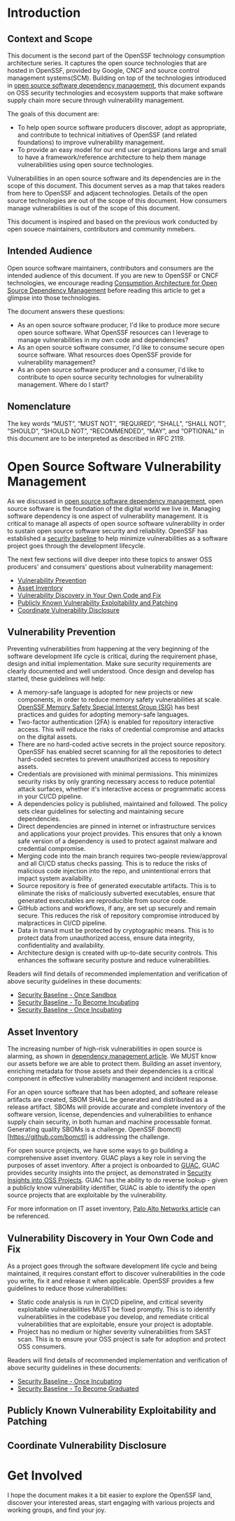 # Introduction
## Context and Scope
This document is the second part of the OpenSSF technology consumption architecture series. It captures the open source technologies that are hosted in OpenSSF, provided by Google, CNCF and source control management systems(SCM). Building on top of the technologies introduced in [open source software dependency management](./consumption-architecture-dependency-management.md), this document expands on  OSS security technologies and ecosystem supports that make software supply chain more secure through vulnerability management. 

The goals of this document are:
- To help open source software producers discover, adopt as appropriate, and contribute to technical initiatives of OpenSSF (and related foundations) to improve vulnerability management. 
- To provide an easy model for our end user organizations large and small to have a framework/reference architecture to help them manage vulnerabilities using open source technologies. 

Vulnerabilities in an open source software and its dependencies are in the scope of this document. This document serves as a map that takes readers from here to OpenSSF and adjacent technologies. Details of the open source technologies are out of the scope of this document. How consumers manage vulnerabilities is out of the scope of this document.   

This document is inspired and based on the previous work conducted by open souece maintainers, contributors and community mmebers.  

## Intended Audience
Open source software maintainers, contributors and consumers are the intended audience of this document. If you are new to OpenSSF or CNCF technologies, we encourage reading [Consumption Architecture for Open Source Dependency Management](./consumption-architecture-dependency-management.md) before reading this article to get a glimpse into those technologies.  

The document answers these questions:
- As an open source software producer, I'd like to produce more secure open source software. What OpenSSF resources can I leverage to manage vulnerabilities in my own code and dependencies? 
- As an open source software consumer, I'd like to consume secure open source software. What resources does OpenSSF provide for vulnerability management? 
- As an open source software producer and a consumer, I'd like to contribute to open source security technologies for vulnerability management. Where do I start? 

## Nomenclature
The key words “MUST”, “MUST NOT”, “REQUIRED”, “SHALL”, “SHALL NOT”, “SHOULD”, “SHOULD NOT”, “RECOMMENDED”, “MAY”, and “OPTIONAL” in this document are to be interpreted as described in RFC 2119.

# Open Source Software Vulnerability Management 

As we discussed in [open source software dependency management](./consumption-architecture-dependency-management.md#open-source-software-dependency-management), open source software is the foundation of the digital world we live in. Managing software dependency is one aspect of vulnerability management. It is critical to manage all aspects of open source software vulnerability in order to sustain open source software security and reliability. OpenSSF has established a [security baseline](https://github.com/ossf/tac/blob/main/process/security_baseline.md) to help minimize vulnerabilities as a software project goes through the development lifecycle. 

The next few sections will dive deeper into these topics to answer OSS producers' and consumers' questions about vulnerability management: 
- [Vulnerability Prevention](#vulnerability-prevention)
- [Asset Inventory](#asset-inventory)
- [Vulnerability Discovery in Your Own Code and Fix](#vulnerability-discovery-in-your-own-code-and-fix)
- [Publicly Known Vulnerability Exploitability and Patching](#publicly-known-vulnerability-exploitability-and-patching)
- [Coordinate Vulnerability Disclosure](#coordinate-vulnerability-disclosure)

## Vulnerability Prevention
Preventing vulnerabilities from happening at the very beginning of the software development life cycle is critical, during the requirement phase, design and initial implementation. Make sure security requirements are clearly documented and well understood. Once design and develop has started, these guidelines will help:
- A memory-safe language is adopted for new projects or new components, in order to reduce memory safety vulnerabilities at scale. [OpenSSF Memory Safety Special Interest Group (SIG)](https://github.com/ossf/Memory-Safety) has best practices and guides for adopting memory-safe languages.
- Two-factor authentication (2FA) is enabled for repository interactive access. This will reduce the risks of credential compromise and attacks on the digital assets.
- There are no hard-coded active secrets in the project source repository. OpenSSF has enabled secret scanning for all the repositories to detect hard-coded secretes to prevent unauthorized access to repository assets.
- Credentials are provisioned with minimal permissions. This minimizes security risks by only granting necessary access to reduce potential attack surfaces, whether it's interactive access or programmatic access in your CI/CD pipeline.
- A dependencies policy is published, maintained and followed. The policy sets clear guidelines for selecting and maintaining secure dependencies.
- Direct dependencies are pinned in internet or infrastructure services and applications your project provides. This ensures that only a known safe version of a dependency is used to protect against malware and credential compromise. 
- Merging code into the main branch requires two-people review/approval and all CI/CD status checks passing. This is to reduce the risks of malicious code injection into the repo, and unintentional errors that impact system availability.
- Source repository is free of generated executable artifacts. This is to eliminate the risks of maliciously subverted executables, ensure that generated executables are reproducible from source code.
- GitHub actions and workflows, if any, are set up securely and remain secure. This reduces the risk of repository compromise introduced by malpractices in CI/CD pipeline.
- Data in transit must be protected by cryptographic means. This is to protect data from unauthorized access, ensure data integrity, confidentiality and availability.
- Architecture design is created with up-to-date security controls. This enhances the software security posture and reduce vulnerabilities.

Readers will find details of recommended implementation and verification of above security guidelines in these documents:
- [Security Baseline - Once Sandbox](https://github.com/ossf/tac/blob/main/process/security_baseline.md#security-baseline---once-sandbox)
- [Security Baseline - To Become Incubating](https://github.com/ossf/tac/blob/main/process/security_baseline.md#security-baseline---to-become-incubating)
- [Security Baseline - Once Incubating](https://github.com/ossf/tac/blob/main/process/security_baseline.md#security-baseline---once-incubating)

## Asset Inventory 
The increasing number of high-risk vulnerabilities in open source is alarming, as shown in [dependency management article](consumption-architecture-dependency-management.md#open-source-software-dependency-management). We MUST know our assets before we are able to protect them. Building an asset inventory, enriching metadata for those assets and their dependencies is a critical component in effective vulnerability management and incident response. 

For an open source softeare that has been adopted, and softeare release artifacts are created, SBOM SHALL be generated and distributed as a release artifact. SBOMs will provide accurate and complete inventory of the software version, license, dependencies and vulnerabilities to enhance supply chain security, in both human and machine processable format. Generating quality SBOMs is a challenge. OpenSSF (bomctl)[https://github.com/bomctl] is addressing the challenge. 

For open source projects, we have some ways to go building a comprehensive asset inventory. GUAC plays a key role in serving the purposes of asset inventory. After a project is onboarded to [GUAC](https://github.com/guacsec/guac), GUAC provides security insights into the project, as demonstrated in [Security Insights into OSS Projects](./consumption-architecture-dependency-management.md#security-insights-into-oss-projects). GUAC has the ability to do reverse lookup - given a publicly know vulnerability identifier, GUAC is able to identify the open source projects that are exploitable by the vulnerability.   

For more information on IT asset inventory, [Palo Alto Networks article](https://www.paloaltonetworks.com/cyberpedia/what-is-it-asset-inventory) can be referenced. 

## Vulnerability Discovery in Your Own Code and Fix
As a project goes through the software development life cycle and being maintained, it requires constant effort to discover vulnerabilities in the code you write, fix it and release it when applicable. OpenSSF provides a few guidelines to reduce those vulnerabilities:
- Static code analysis is run in CI/CD pipeline, and critical severity exploitable vulnerabilities MUST be fixed promptly. This is to identify vulnerabilities in the codebase you develop, and remediate critical vulnerabilities that are exploitable, ensure your project is adoptable.
- Project has no medium or higher severity vulnerabilities from SAST scan. This is to ensure your OSS project is safe for adoption and protect OSS consumers.

Readers will find details of recommended implementation and verification of above security guidelines in these documents:
- [Security Baseline - Once Incubating](https://github.com/ossf/tac/blob/main/process/security_baseline.md#security-baseline---once-incubating) 
- [Security Baseline - To Become Graduated](https://github.com/ossf/tac/blob/main/process/security_baseline.md#security-baseline---to-become-graduated)

## Publicly Known Vulnerability Exploitability and Patching 
 

## Coordinate Vulnerability Disclosure


# Get Involved
I hope the document makes it a bit easier to explore the OpenSSF land, discover your interested areas, start engaging with various projects and working groups, and find your joy. 

